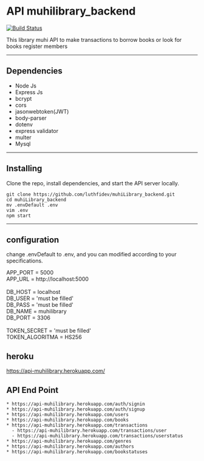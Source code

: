 # API muhilibrary_backend
 
[![Build Status](https://travis-ci.org/luthfidev/muhilibrary-backend.svg?branch=master)](https://travis-ci.org/luthfidev/muhilibrary-backend)

This library muhi API to make transactions to borrow books or look for books register members

***

## Dependencies

* Node Js
* Express Js
* bcrypt
* cors
* jasonwebtoken(JWT)
* body-parser
* dotenv
* express validator
* multer
* Mysql
  
***

## Installing

Clone the repo, install dependencies, and start the API server locally.

```shell
git clone https://github.com/luthfidev/muhiLibrary_backend.git
cd muhiLibrary_backend
mv .envDefault .env
vim .env
npm start
```
***

## configuration

change .envDefault to .env, and you can modified according to your specifications.

APP_PORT = 5000<br>
APP_URL = http://localhost:5000<br>
<br>
DB_HOST = localhost<br>
DB_USER = 'must be filled'<br>
DB_PASS = 'must be filled'<br>
DB_NAME = muhilibrary<br>
DB_PORT = 3306<br>
<br>
TOKEN_SECRET = 'must be filled'<br>
TOKEN_ALGORITMA = HS256<br>

## heroku
<https://api-muhilibrary.herokuapp.com/>

## API End Point

```shell
* https://api-muhilibrary.herokuapp.com/auth/signin
* https://api-muhilibrary.herokuapp.com/auth/signup
* https://api-muhilibrary.herokuapp.com/users 
* https://api-muhilibrary.herokuapp.com/books
* https://api-muhilibrary.herokuapp.com/transactions
  - https://api-muhilibrary.herokuapp.com/transactions/user
  - https://api-muhilibrary.herokuapp.com/transactions/userstatus
* https://api-muhilibrary.herokuapp.com/genres
* https://api-muhilibrary.herokuapp.com/authors
* https://api-muhilibrary.herokuapp.com/bookstatuses 
```